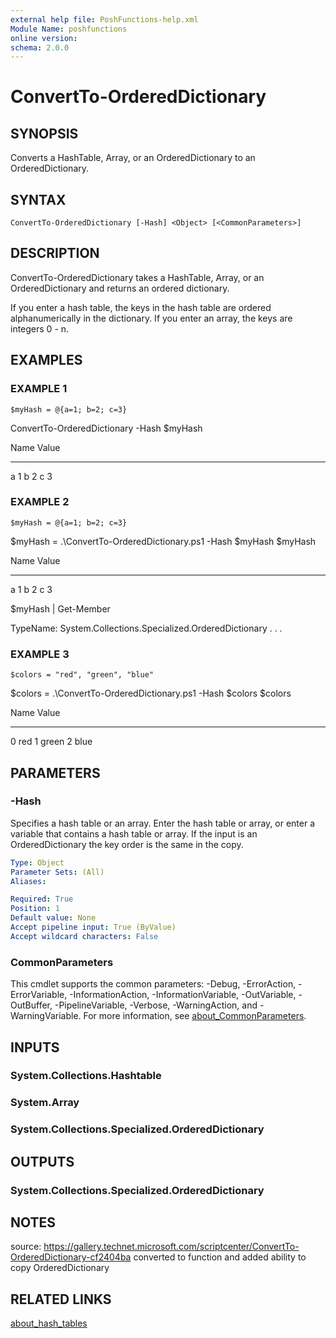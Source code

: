 ```yaml
---
external help file: PoshFunctions-help.xml
Module Name: poshfunctions
online version:
schema: 2.0.0
---
```


# ConvertTo-OrderedDictionary

## SYNOPSIS
Converts a HashTable, Array, or an OrderedDictionary to an OrderedDictionary.

## SYNTAX

```
ConvertTo-OrderedDictionary [-Hash] <Object> [<CommonParameters>]
```

## DESCRIPTION
ConvertTo-OrderedDictionary takes a HashTable, Array, or an OrderedDictionary
and returns an ordered dictionary.

If you enter a hash table, the keys in the hash table are ordered
alphanumerically in the dictionary.
If you enter an array, the keys
are integers 0 - n.

## EXAMPLES

### EXAMPLE 1
```
$myHash = @{a=1; b=2; c=3}
```

ConvertTo-OrderedDictionary -Hash $myHash

Name                           Value
----                           -----
a                              1
b                              2
c                              3

### EXAMPLE 2
```
$myHash = @{a=1; b=2; c=3}
```

$myHash = .\ConvertTo-OrderedDictionary.ps1 -Hash $myHash
$myHash

Name                           Value
----                           -----
a                              1
b                              2
c                              3

$myHash | Get-Member

TypeName: System.Collections.Specialized.OrderedDictionary
.
. .

### EXAMPLE 3
```
$colors = "red", "green", "blue"
```

$colors = .\ConvertTo-OrderedDictionary.ps1 -Hash $colors
$colors

Name                           Value
----                           -----
0                              red
1                              green
2                              blue

## PARAMETERS

### -Hash
Specifies a hash table or an array.
Enter the hash table or array,
or enter a variable that contains a hash table or array.
If the input
is an OrderedDictionary the key order is the same in the copy.

```yaml
Type: Object
Parameter Sets: (All)
Aliases:

Required: True
Position: 1
Default value: None
Accept pipeline input: True (ByValue)
Accept wildcard characters: False
```

### CommonParameters
This cmdlet supports the common parameters: -Debug, -ErrorAction, -ErrorVariable, -InformationAction, -InformationVariable, -OutVariable, -OutBuffer, -PipelineVariable, -Verbose, -WarningAction, and -WarningVariable. For more information, see [about_CommonParameters](http://go.microsoft.com/fwlink/?LinkID=113216).

## INPUTS

### System.Collections.Hashtable
### System.Array
### System.Collections.Specialized.OrderedDictionary
## OUTPUTS

### System.Collections.Specialized.OrderedDictionary
## NOTES
source: https://gallery.technet.microsoft.com/scriptcenter/ConvertTo-OrderedDictionary-cf2404ba
converted to function and added ability to copy OrderedDictionary

## RELATED LINKS

[about_hash_tables]()

